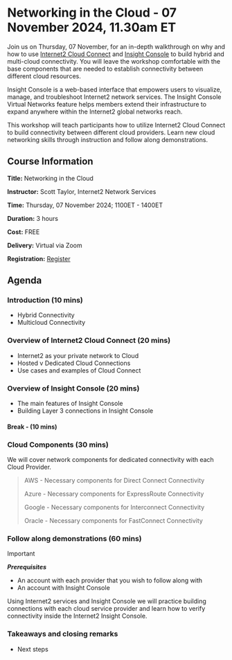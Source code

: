 # Networking in the Cloud - 07 November 2024, 11.30am ET

Join us on Thursday, 07 November, for an in-depth walkthrough on why and how to use [Internet2 Cloud Connect](https://internet2.edu/services/cloud-connect/) and [Insight Console](https://internet2.edu/network/initiatives-partnerships/insight-console/) to build hybrid and multi-cloud connectivity. You will leave the workshop comfortable with the base components that are needed to establish connectivity between different cloud resources.

Insight Console is a web-based interface that empowers users to visualize, manage, and troubleshoot Internet2 network services. The Insight Console Virtual Networks feature helps members extend their infrastructure to expand anywhere within the Internet2 global networks reach.

This workshop will teach participants how to utilize Internet2 Cloud Connect to build connectivity between different cloud providers. Learn new cloud networking skills through instruction and follow along demonstrations.

## Course Information

**Title:** Networking in the Cloud

**Instructor:** Scott Taylor, Internet2 Network Services

**Time:** Thursday, 07 November 2024; 1100ET - 1400ET

**Duration:** 3 hours

**Cost:** FREE

**Delivery:** Virtual via Zoom

**Registration:** [Register](https://events.internet2.edu/netcloudnov24)

## Agenda

### Introduction (10 mins)

- Hybrid Connectivity
- Multicloud Connectivity

### Overview of Internet2 Cloud Connect (20 mins)

- Internet2 as your private network to Cloud
- Hosted v Dedicated Cloud Connections
- Use cases and examples of Cloud Connect

### Overview of Insight Console (20 mins)

- The main features of Insight Console
- Building Layer 3 connections in Insight Console

#### Break - (10 mins)

### Cloud Components (30 mins)

We will cover network components for dedicated connectivity with each Cloud Provider.

> AWS - Necessary components for Direct Connect Connectivity
> 
> Azure - Necessary components for ExpressRoute Connectivity
> 
> Google - Necessary components for Interconnect Connectivity
> 
> Oracle -  Necessary components for FastConnect Connectivity

### Follow along demonstrations (60 mins)

> [!IMPORTANT]  
> **_Prerequisites_**
> - An account with each provider that you wish to follow along with
> - An account with Insight Console

Using Internet2 services and Insight Console we will practice building connections with each cloud service provider and learn how to verify connectivity inside the Internet2 Insight Console.

### Takeaways and closing remarks

- Next steps

